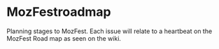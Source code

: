 # MozFestroadmap
Planning stages to MozFest. Each issue will relate to a heartbeat on the MozFest Road map as seen on the wiki.

